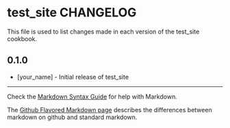 test_site CHANGELOG
===================

This file is used to list changes made in each version of the test_site cookbook.

0.1.0
-----
- [your_name] - Initial release of test_site

- - -
Check the [Markdown Syntax Guide](http://daringfireball.net/projects/markdown/syntax) for help with Markdown.

The [Github Flavored Markdown page](http://github.github.com/github-flavored-markdown/) describes the differences between markdown on github and standard markdown.
